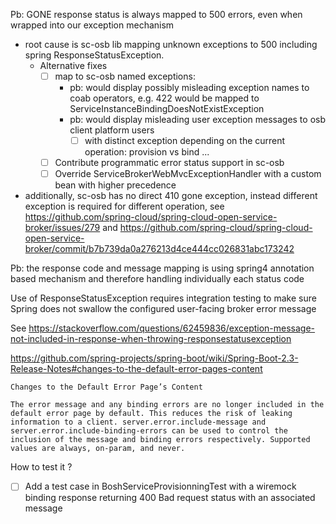 
Pb: GONE response status is always mapped to 500 errors, even when wrapped into our exception mechanism
* root cause is sc-osb lib mapping unknown exceptions to 500 including spring ResponseStatusException. 
   * Alternative fixes
     * [ ] map to sc-osb named exceptions: 
       * pb: would display possibly misleading exception names to coab operators, e.g. 422 would be mapped to ServiceInstanceBindingDoesNotExistException
       * pb: would display misleading user exception messages to osb client platform users 
         * [ ] with distinct exception depending on the current operation: provision vs bind ...
     * [ ] Contribute programmatic error status support in sc-osb
     * [ ] Override ServiceBrokerWebMvcExceptionHandler with a custom bean with higher precedence 
* additionally, sc-osb has no direct 410 gone exception, instead different exception is required for different operation, see https://github.com/spring-cloud/spring-cloud-open-service-broker/issues/279 and https://github.com/spring-cloud/spring-cloud-open-service-broker/commit/b7b739da0a276213d4ce444cc026831abc173242

Pb: the response code and message mapping is using spring4 annotation based mechanism and therefore handling individually each status code

Use of ResponseStatusException requires integration testing to make sure Spring does not swallow the configured user-facing broker error message

See https://stackoverflow.com/questions/62459836/exception-message-not-included-in-response-when-throwing-responsestatusexception

https://github.com/spring-projects/spring-boot/wiki/Spring-Boot-2.3-Release-Notes#changes-to-the-default-error-pages-content 
```
Changes to the Default Error Page’s Content

The error message and any binding errors are no longer included in the default error page by default. This reduces the risk of leaking information to a client. server.error.include-message and server.error.include-binding-errors can be used to control the inclusion of the message and binding errors respectively. Supported values are always, on-param, and never.
```

How to test it ?
* [ ] Add a test case in BoshServiceProvisionningTest with a wiremock binding response returning 400 Bad request status with an associated message